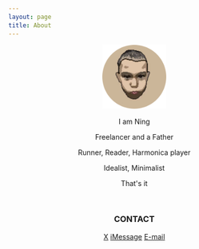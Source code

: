 ```yaml
---
layout: page
title: About
---
```


<center>

<img src="assets/AVA.png" width="128" height="128">

<br>

<p>I am Ning</p>
<p>Freelancer and a Father</p>
<p>Runner, Reader, Harmonica player</p>
<p>Idealist, Minimalist</p>
<p>That's it</p>

<br>

<p><b><h3>CONTACT</h3></b></p>
<a href="https://x.com/ningyiqin">X</a>
<a href="sms://+8618523795271">iMessage</a>
<a href="mailto:ningyiqin@gmail.com">E-mail</a>
